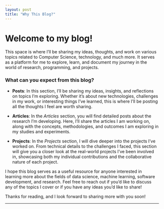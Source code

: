 ```yaml
---
layout: post
title: "Why This Blog?"
---
```


# Welcome to my blog!

This space is where I’ll be sharing my ideas, thoughts, and work on various topics related to Computer Science, technology, and much more. It serves as a platform for me to explore, learn, and document my journey in the world of research, programming, and projects.

### What can you expect from this blog?

- **Posts**: In this section, I’ll be sharing my ideas, insights, and reflections on topics I’m exploring. Whether it’s about new technologies, challenges in my work, or interesting things I’ve learned, this is where I’ll be posting all the thoughts I feel are worth sharing.

- **Articles**: In the *Articles* section, you will find detailed posts about the research I’m developing. Here, I’ll share the articles I am working on, along with the concepts, methodologies, and outcomes I am exploring in my studies and experiments.

- **Projects**: In the *Projects* section, I will dive deeper into the projects I’ve worked on. From technical details to the challenges I faced, this section will give you a closer look at the real-world projects I’ve been involved in, showcasing both my individual contributions and the collaborative nature of each project.

I hope this blog serves as a useful resource for anyone interested in learning more about the fields of data science, machine learning, software development, and research. Feel free to reach out if you’d like to discuss any of the topics I cover or if you have any ideas you’d like to share!

Thanks for reading, and I look forward to sharing more with you soon!

---
